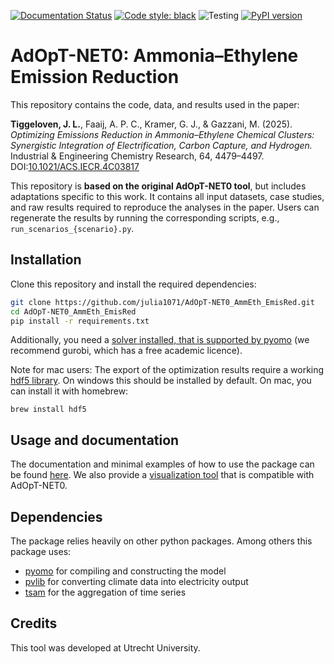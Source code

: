 [![Documentation Status](https://readthedocs.org/projects/adopt-net0/badge/?version=latest)](https://adopt-net0.readthedocs.io/en/latest/?badge=latest)
[![Code style: black](https://img.shields.io/badge/code%20style-black-000000.svg)](https://github.com/psf/black)
![Testing](https://github.com/UU-ER/AdOpT-NET0/actions/workflows/00publish_tests.yml/badge.svg?branch=main)
[![PyPI version](https://badge.fury.io/py/adopt-net0.svg)](https://pypi.org/project/adopt-net0/)

# AdOpT-NET0: Ammonia–Ethylene Emission Reduction

This repository contains the code, data, and results used in the paper:

**Tiggeloven, J. L.**, Faaij, A. P. C., Kramer, G. J., & Gazzani, M. (2025).  
*Optimizing Emissions Reduction in Ammonia–Ethylene Chemical Clusters: Synergistic Integration of Electrification, Carbon Capture, and Hydrogen.*  
Industrial & Engineering Chemistry Research, 64, 4479–4497. DOI:[10.1021/ACS.IECR.4C03817](https://doi.org/10.1021/ACS.IECR.4C03817)

This repository is **based on the original AdOpT-NET0 tool**, but includes adaptations specific to this work. It 
contains all input datasets, case studies, and raw results required to reproduce the analyses in the paper. Users can 
regenerate the results by running the corresponding scripts, e.g., `run_scenarios_{scenario}.py`.

## Installation

Clone this repository and install the required dependencies:

```bash
git clone https://github.com/julia1071/AdOpT-NET0_AmmEth_EmisRed.git
cd AdOpT-NET0_AmmEth_EmisRed
pip install -r requirements.txt
```

Additionally, you need a [solver installed, that is supported by pyomo](https://pyomo.readthedocs.io/en/stable/solving_pyomo_models.html#supported-solvers)
(we recommend gurobi, which has a free academic licence).

Note for mac users: The export of the optimization results require a working
[hdf5 library](https://www.hdfgroup.org/solutions/hdf5/). On windows this should be
installed by default. On mac, you can install it with homebrew:

```brew install hdf5```

## Usage and documentation
The documentation and minimal examples of how to use the package can be found 
[here](https://adopt-net0.readthedocs.io/en/latest/index.html). We also provide a 
[visualization tool](https://resultvisualization.streamlit.app/) that is compatible 
with AdOpT-NET0.

## Dependencies
The package relies heavily on other python packages. Among others this package uses:

- [pyomo](https://github.com/Pyomo/pyomo) for compiling and constructing the model
- [pvlib](https://github.com/pvlib/pvlib-python) for converting climate data into 
  electricity output
- [tsam](https://github.com/FZJ-IEK3-VSA/tsam) for the aggregation of time series

## Credits
This tool was developed at Utrecht University.

